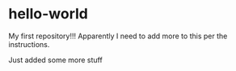 # hello-world
My first repository!!!
Apparently I need to add more to this per the instructions.

Just added some more stuff
